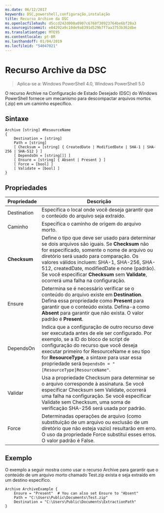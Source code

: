 ```yaml
---
ms.date: 06/12/2017
keywords: DSC,powershell,configuração,instalação
title: Recurso Archive da DSC
ms.openlocfilehash: d5ccd242d000a0907c6768f30923764be6bf20a3
ms.sourcegitcommit: e04292a9c10de9a8391d529b7f7aa3753b362dbe
ms.translationtype: MTE95
ms.contentlocale: pt-BR
ms.lasthandoff: 01/04/2019
ms.locfileid: "54047021"
---
```

# <a name="dsc-archive-resource"></a>Recurso Archive da DSC

> Aplica-se a: Windows PowerShell 4.0, Windows PowerShell 5.0

O recurso Archive na Configuração de Estado Desejado (DSC) do Windows PowerShell fornece um mecanismo para descompactar arquivos mortos (.zip) em um caminho específico.

## <a name="syntax"></a>Sintaxe
```MOF
Archive [string] #ResourceName
{
    Destination = [string]
    Path = [string]
    [ Checksum = [string] { CreatedDate | ModifiedDate | SHA-1 | SHA-256 | SHA-512 } ]
    [ DependsOn = [string[]] ]
    [ Ensure = [string] { Absent | Present } ]
    [ Force = [bool] ]
    [ Validate = [bool] ]
}
```

## <a name="properties"></a>Propriedades

|  Propriedade  |  Descrição   |
|---|---|
| Destination| Especifica o local onde você deseja garantir que o conteúdo do arquivo seja extraído.|
| Caminho| Especifica o caminho de origem do arquivo morto.|
| __Checksum__| Define o tipo que deve ser usado para determinar se dois arquivos são iguais. Se __Checksum__ não for especificado, somente o nome de arquivo ou diretório será usado para comparação. Os valores válidos incluem: SHA-1, SHA-256, SHA-512, createdDate, modifiedDate e none (padrão). Se você especificar __Checksum__ sem __Validate__, ocorrerá uma falha na configuração.|
| Ensure| Determina se é necessário verificar se o conteúdo do arquivo existe em __Destination__. Defina essa propriedade como __Present__ para garantir que o conteúdo exista. Defina-a como __Absent__ para garantir que não exista. O valor padrão é __Present__.|
| DependsOn | Indica que a configuração de outro recurso deve ser executada antes de ele ser configurado. Por exemplo, se a ID do bloco de script de configuração do recurso que você deseja executar primeiro for ResourceName e seu tipo for __ResourceType__, a sintaxe para usar essa propriedade será `DependsOn = "[ResourceType]ResourceName"`.|
| Validar| Usa a propriedade Checksum para determinar se o arquivo corresponde à assinatura. Se você especificar Checksum sem Validate, ocorrerá uma falha na configuração. Se você especificar Validate sem Checksum, uma soma de verificação SHA-256 será usada por padrão.|
| Force| Determinadas operações de arquivo (como substituição de um arquivo ou exclusão de um diretório que não esteja vazio) resultarão em erro. O uso da propriedade Force substitui esses erros. O valor padrão é False.|

## <a name="example"></a>Exemplo

O exemplo a seguir mostra como usar o recurso Archive para garantir que o conteúdo de um arquivo morto chamado Test.zip exista e seja extraído em um destino específico.

```
Archive ArchiveExample {
    Ensure = "Present"  # You can also set Ensure to "Absent"
    Path = "C:\Users\Public\Documents\Test.zip"
    Destination = "C:\Users\Public\Documents\ExtractionPath"
}
```
